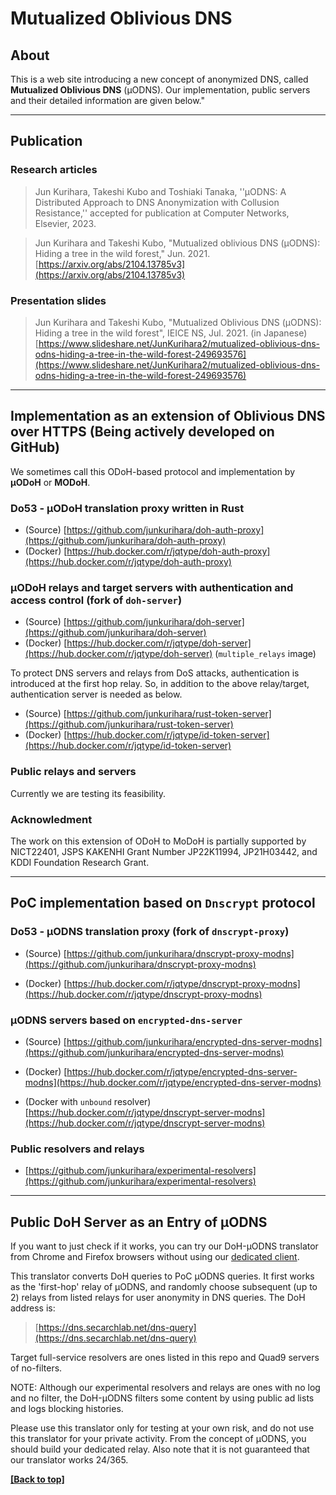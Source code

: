 # Mutualized Oblivious DNS

## About

This is a web site introducing a new concept of anonymized DNS, called **Mutualized Oblivious DNS** (μODNS). Our implementation, public servers and their detailed information are given below."

---

## Publication

### Research articles

> Jun Kurihara, Takeshi Kubo and Toshiaki Tanaka, ''&mu;ODNS: A Distributed Approach to DNS Anonymization with Collusion Resistance,'' accepted for publication at Computer Networks, Elsevier, 2023.

> Jun Kurihara and Takeshi Kubo, "Mutualized oblivious DNS (μODNS): Hiding a tree in the wild forest," Jun. 2021.
> [https://arxiv.org/abs/2104.13785v3](https://arxiv.org/abs/2104.13785v3)

### Presentation slides

> Jun Kurihara and Takeshi Kubo, "Mutualized Oblivious DNS (μODNS): Hiding a tree in the wild forest", IEICE NS, Jul. 2021. (in Japanese)
> [https://www.slideshare.net/JunKurihara2/mutualized-oblivious-dns-odns-hiding-a-tree-in-the-wild-forest-249693576](https://www.slideshare.net/JunKurihara2/mutualized-oblivious-dns-odns-hiding-a-tree-in-the-wild-forest-249693576)

---

## Implementation as an extension of Oblivious DNS over HTTPS (Being actively developed on GitHub)

We sometimes call this ODoH-based protocol and implementation by **μODoH** or **MODoH**.

### Do53 - μODoH translation proxy written in Rust

- (Source) [https://github.com/junkurihara/doh-auth-proxy](https://github.com/junkurihara/doh-auth-proxy)
- (Docker) [https://hub.docker.com/r/jqtype/doh-auth-proxy](https://hub.docker.com/r/jqtype/doh-auth-proxy)

### μODoH relays and target servers with authentication and access control (fork of `doh-server`)

- (Source) [https://github.com/junkurihara/doh-server](https://github.com/junkurihara/doh-server)
- (Docker) [https://hub.docker.com/r/jqtype/doh-server](https://hub.docker.com/r/jqtype/doh-server) (`multiple_relays` image)

To protect DNS servers and relays from DoS attacks, authentication is introduced at the first hop relay. So, in addition to the above relay/target, authentication server is needed as below.

- (Source) [https://github.com/junkurihara/rust-token-server](https://github.com/junkurihara/rust-token-server)
- (Docker) [https://hub.docker.com/r/jqtype/id-token-server](https://hub.docker.com/r/jqtype/id-token-server)

### Public relays and servers

Currently we are testing its feasibility.

### Acknowledment
The work on this extension of ODoH to MoDoH is partially supported by NICT22401, JSPS KAKENHI Grant Number JP22K11994, JP21H03442, and KDDI Foundation Research Grant.

---

## PoC implementation based on `Dnscrypt` protocol

### Do53 - μODNS translation proxy (fork of `dnscrypt-proxy`)

- (Source) [https://github.com/junkurihara/dnscrypt-proxy-modns](https://github.com/junkurihara/dnscrypt-proxy-modns)

- (Docker) [https://hub.docker.com/r/jqtype/dnscrypt-proxy-modns](https://hub.docker.com/r/jqtype/dnscrypt-proxy-modns)

### μODNS servers based on `encrypted-dns-server`

- (Source) [https://github.com/junkurihara/encrypted-dns-server-modns](https://github.com/junkurihara/encrypted-dns-server-modns)

- (Docker) [https://hub.docker.com/r/jqtype/encrypted-dns-server-modns](https://hub.docker.com/r/jqtype/encrypted-dns-server-modns)

- (Docker with `unbound` resolver) [https://hub.docker.com/r/jqtype/dnscrypt-server-modns](https://hub.docker.com/r/jqtype/dnscrypt-server-modns)

### Public resolvers and relays

- [https://github.com/junkurihara/experimental-resolvers](https://github.com/junkurihara/experimental-resolvers)

---

## Public DoH Server as an Entry of μODNS

If you want to just check if it works, you can try our DoH-μODNS translator from Chrome and Firefox browsers without using our [dedicated client](https://github.com/junkurihara/dnscrypt-proxy-modns).

This translator converts DoH queries to PoC μODNS queries. It first works as the 'first-hop' relay of μODNS, and randomly choose subsequent (up to 2) relays from listed relays for user anonymity in DNS queries. The DoH address is:

> [https://dns.secarchlab.net/dns-query](https://dns.secarchlab.net/dns-query)

Target full-service resolvers are ones listed in this repo and Quad9 servers of no-filters.

NOTE: Although our experimental resolvers and relays are ones with no log and no filter, the DoH-μODNS filters some content by using public ad lists and logs blocking histories.

Please use this translator only for testing at your own risk, and do not use this translator for your private activity. From the concept of μODNS, you should build your dedicated relay. Also note that it is not guaranteed that our translator works 24/365.

**[[Back to top]](../)**
